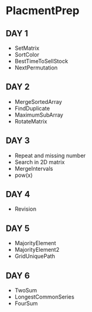 # PlacmentPrep
## DAY 1
- SetMatrix
- SortColor
- BestTimeToSellStock
- NextPermutation
## DAY 2
- MergeSortedArray
- FindDuplicate
- MaximumSubArray
- RotateMatrix
## DAY 3
- Repeat and missing number
- Search in 2D matrix
- MergeIntervals
- pow(x)
## DAY 4
- Revision
## DAY 5
- MajorityElement
- MajorityElement2
- GridUniquePath
## DAY 6
- TwoSum
- LongestCommonSeries
- FourSum

